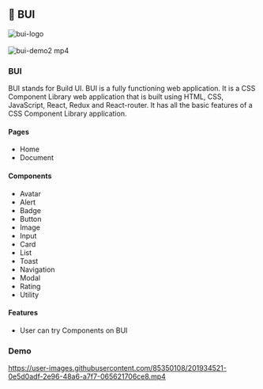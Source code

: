 ## 🎨 BUI

![bui-logo](https://user-images.githubusercontent.com/85350108/201929181-9d064e8d-a4b0-4687-b6ea-eb9a9526c0e6.png)
<br/><br/>
![bui-demo2 mp4](https://user-images.githubusercontent.com/85350108/205493068-b726f6fa-cfd0-4e8c-80d7-5f934c8b445f.png)



<h3>BUI</h3> 
<div>BUI stands for Build UI. BUI is a fully functioning web application. It is a CSS Component Library web application that is built using HTML, CSS, JavaScript, React, Redux and React-router. It has all the basic features of a CSS Component Library application.</div>

<h4>Pages</h4>
<ul>
  <li>Home</li>
  <li>Document</li>
</ul>
<h4>Components</h4>
<ul>
<li>Avatar</li>
<li>Alert</li>
<li>Badge</li>
<li>Button</li>
<li>Image</li>
<li>Input</li>
<li>Card</li>
<li>List</li>
<li>Toast</li>
<li>Navigation</li>
<li>Modal</li>
<li>Rating</li>
<li>Utility</li>
</ul>

<h4>Features</h4>
<ul>
  <li>User can try Components on BUI</li>
</ul>

<h3>Demo</h3> 


https://user-images.githubusercontent.com/85350108/201934521-0e5d0adf-2e96-48a6-a7f7-065621706ce8.mp4







